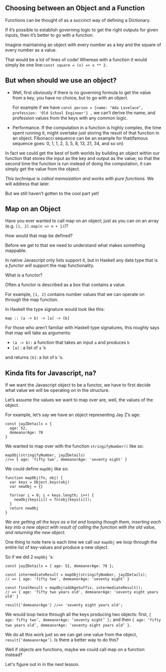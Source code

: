## Choosing between an Object and a Function



Functions can be thought of as a succinct way of defining a Dictionary. 

If it’s possible to establish governing logic to get the right outputs for given inputs, then it’s better to go with a function.

Imagine maintaining an object with every number as a key and the square of every number as a value.

That would be a lot of lines of code! Whereas with a function it would simply be one line:`const square = (x) => x ** 2.`

## But when should we use an object?

* Well, first obviously if there is no governing formula to get the value from a key, you have no choice, but to go with an object.
  
   For example if we have
   `const person = {name: "Ada Lovelace", profession: 'Old School Engineer'} ,` we can’t derive the name, and profession values from the keys with any common logic.

* Performance. If the computation in a function is highly complex, the time spent running it, might overtake just storing the result of that function in an object. Fibonacci sequence can be an example for that(famous sequence goes: 0, 1, 1, 2, 3, 5, 8, 13, 21, 34, and so on)
  

In fact we could get the best of both worlds by building an object within our function that stores the input as the key and output as the value; so that the second time the function is run instead of doing the computation, it can simply get the value from the object.

*This technique is called memoization and works with pure functions.* We will address that later.

But we still haven’t gotten to the cool part yet!


## Map on an Object

Have you ever wanted to call map on an object; just as you can on an array (e.g. `[1, 2].map(n => n + 1)`)? 

How would that map be defined?

Before we get to that we need to understand what makes something mappable.

 In native Javascript only lists support it, but in Haskell any data type that is a *functor will* support the map functionality.

What is a functor? 

Often a functor is described as a box that contains a value. 

For example, `[1, 2]` contains number values that we can operate on through the map function.

In Haskell the type signature would look like this: 

```map :: (a -> b) -> [a] -> [b]
map :: (a -> b) -> [a] -> [b]
```

For those who aren’t familiar with Haskell type signatures, this roughly says that map will take as arguments:

* `(a -> b):` a function that takes an input `a` and produces `b`
* `[a]` : a list of `a` ‘s

and returns `[b]`: a list of `b` 's.


## Kinda fits for Javascript, na?

If we want the Javascript object to be a functor, 
we have to first decide what value we will be operating on in the structure. 

Let’s assume the values we want to map over are, well, the values of the object.

For example, let’s say we have an object representing Jay Z’s age:

```
const jayZDetails = { 
  age: 52,
  demeanorAge: 78 
}
```

We wanted to map over with the function `stringifyNumber()` like so:

```
mapObj(stringifyNumber, jayZDetails) 
//=> { age: 'fifty two', demeanorAge: 'seventy eight' }
```

We could define `mapObj` like so:
```
function mapObj(fn, obj) {
  var keys = Object.keys(obj)
  var newObj = {}

  for(var i = 0; i < keys.length; i++) {
    newObj[keys[i]] = fn(obj[keys[i]]);
  }
  return newObj
}
```

*We are getting all the keys as a list and looping though them, inserting each key into a new object with result of calling the function with the old value, and returning the new object.*

One thing to note here is each time we call our `mapObj` we loop through the entire list of key-values and produce a new object. 

So if we did 2 `mapObj` 's:

```
const jayZDetails = { age: 52, demeanorAge: 78 };

const intermediateResult = mapObj(stringifyNumber, jayZDetails);
// => { age: 'fifty two', demeanorAge: 'seventy eight' }

const finalResult = mapObj(addAgeSuffix, intermediateResult));
// => { age: 'fifty two years old', demeanorAge: 'seventy eight years old' }

result['demeanorAge'] //=> 'seventy eight years old';
```

We would loop twice through all the keys producing two objects: first,
 `{ age: fifty two’, demeanorAge: ‘seventy eight’ };` 
 and then 
 `{ age: ‘fifty two years old’, demeanorAge: ‘seventy eight years old’ }`.

We do all this work just so we can get one value from the object, `result[‘demeanorAge’]`. 
Is there a better way to do this? 

Well if objects are functions, maybe we could call map on a function instead?

Let's figure out in in the next lesson.